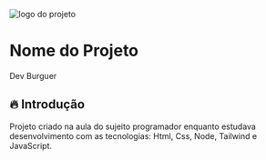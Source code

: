 ![logo do projeto](https://imgur.com/tRrH7oX.png)

# Nome do Projeto

Dev Burguer

## 🔥 Introdução

Projeto criado na aula do sujeito programador enquanto estudava desenvolvimento com as tecnologias: Html, Css, Node, Tailwind e JavaScript.
